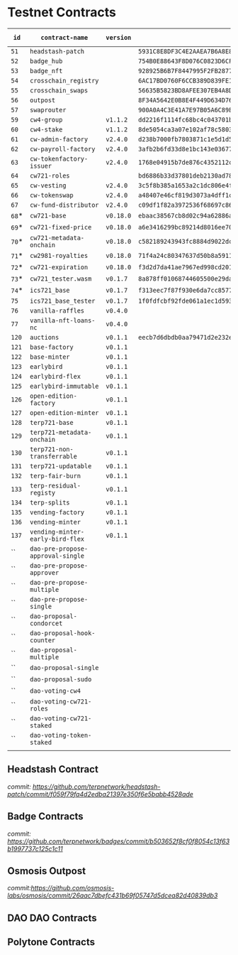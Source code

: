 # Testnet Contracts

| `id` |  `contract-name`     | `version`  |  `hash`  | `source code`  |
|--------|------|---|---|---|   
|    `51` |  `headstash-patch`           |            | `5931C8E8DF3C4E2AAEA7B6A8E8608F387639AF3ECCC5AC39B16E32F4832474B0`  |   |
|    `52` |   `badge_hub`                |            | `754B0E88643F8D076C0823D6CF0DA242C28F5313EB814CBDE29F72F0E53D532F`  |   |
|    `53` |   `badge_nft`                |            | `928925B6B7F8447995F2FB2877646D39C63F84FC379A67C3DE8DA5027B8BDF4E`  |   |
|    `54` |   `crosschain_registry`      |            | `6AC17BD0760F6CCB389D839FE152F81CC2901580897894DFCA2DC8477EF3C83E`  |   |
|    `55` |   `crosschain_swaps`         |            | `56635B5823BD8AFEE307EB4A8D88F7B17F6C17A1A9CB1FC3655522EB63FFDE53`  |   |
|    `56` |   `outpost`                  |            | `8F34A5642E0B8E4F449D634D7601F9717D7E7DBFC30D772217243A8789A70019`  |   |
|    `57` |   `swaprouter`               |            | `900A0A4C3E41A7E97B05A6C89E52290B423D27289B1D9D1F8EFE5806F0B4397C`  |   |
|    `59` |   `cw4-group`                |  `v1.1.2`  |  `dd2216f1114fc68bc4c043701b02e55ce3e5598cdeb616985388215a400db277` |   |
|    `60` |   `cw4-stake`                |  `v1.1.2`  | `8de5054ca3a07e102af78c58031e72c13087ce520521414eaed1b388948a68c6`  |   |
|    `61` |   `cw-admin-factory`         | `v2.4.0`   |  `d238b7000fb7803871c1e5d1d5143388386fd5ebcfe941572422970849ca3328` |   |
|    `62` |   `cw-payroll-factory`       | `v2.4.0`   | `3afb2b6fd33d8e1bc143e03677cc45b5c4ff62c4e045a24582e580b030cb9c83`  |   |
|    `63` |   `cw-tokenfactory-issuer`   | `v2.4.0`   | `1768e04915b7de876c4352112c1b19bdf1a6f8590cf61626113aae521ba66ee1`  |   |
|    `64` |   `cw721-roles`              |            |  `bd6886b33d37801deb2130ad78db3e48a7a592dd265600d459888ffaf49cd128` |   |
|    `65` |   `cw-vesting`               |  `v2.4.0`  |  `3c5f8b385a1653a2c1dc806e4fdddb81c25bc53466f49c1d22f7880d08fd0d93` |   |
|    `66` |   `cw-tokenswap`             |  `v2.4.0`  |  `a48407e46cf819d3073a4dff1c013fb008da49da1327ffffbb1d79ca89806520` |   |
|    `67` |   `cw-fund-distributor`      | `v2.4.0`   |  `c09df1f82a3972536f68697c86f6c3facc3b810b862fd43f8045379008aba0d8` |   |
|    `68`*|   `cw721-base`               | `v0.18.0`  | `ebaac38567cb8d02c94a62886ae976aeedf3087f568ed18b5c7d588a8f5a6d52`  |   |
|    `69`*|   `cw721-fixed-price`        | `v0.18.0`  | `a6e3416299bc89214d8016ee7026a7f2e46d1bcc8512818ed4698f900db6c479`  |   |
|    `70`*|   `cw721-metadata-onchain`   | `v0.18.0`  | `c582189243943fc8884d9022dc932b7e6d5bbe9b90fd293977dcc0ffffec0225`  |   |
|    `71`*|   `cw2981-royalties`         | `v0.18.0`  | `71f4a24c80347637d50b8a5911f432ee1b20b12e3765dfc2149d12d6b09dd0c2`  |   |
|    `72`*|   `cw721-expiration`         |  `v0.18.0` | `f3d2d7da41ae7967ed998cd2016c8f00b73ca15b39024de3a57232aebc9b41ff`  |   |
|    `73`*|   `cw721_tester.wasm`        |  `v0.1.7`  | `8a878ff01068744605500e29daed2499cd09f774a46e7296f9380f8a052982ec`  |   |
|    `74`*|   `ics721_base`              | `v0.1.7`   | `f313eec7f87f930e6da7cc85770849d3a67395360ae3493823b889cf0f327558`  |   |
|    `75` |   `ics721_base_tester`       |  `v0.1.7`  | `1f0fdfcbf92fde061a1ec1d5930cd4bf6b270b6563eb8c560ec32721a378ca7a`  |   |
|    `76` |   `vanilla-raffles`          |  `v0.4.0`  |   |    |
|    `77` |   `vanilla-nft-loans-nc`     |  `v0.4.0`  |   |    |
|   `120` |   `auctions`                 |`v0.1.1`    | `eecb7d6dbdb0aa79471d2e232ee177f8452a543e3421174688c10a769f188412`  | |
|   `121` |   `base-factory`             |   `v0.1.1` |   |    |
|   `122` |   `base-minter`              | `v0.1.1`   |
|   `123` |   `earlybird`                |`v0.1.1`    |
|   `124` |   `earlybird-flex`           | `v0.1.1`   |
|   `125` |   `earlybird-immutable`      |  `v0.1.1`  |
|   `126` |   `open-edition-factory`     |`v0.1.1`    |
|   `127` |   `open-edition-minter`      |`v0.1.1`    |
|   `128` |   `terp721-base `            |`v0.1.1`    |
|   `129` |   `terp721-metadata-onchain` |`v0.1.1`    |
|   `130` |   `terp721-non-transferrable`|`v0.1.1`    |
|   `131` |   `terp721-updatable`        |`v0.1.1`    |
|   `132` |   `terp-fair-burn`           |`v0.1.1`    |
|   `133` |   `terp-residual-registy`    |  `v0.1.1`  |
|   `134` |   `terp-splits`              | `v0.1.1`            |
|   `135` |   `vending-factory`          | `v0.1.1`            |
|   `136` |   `vending-minter`           |  `v0.1.1`           |
|   `137` |   `vending-minter-early-bird-flex`| `v0.1.1`            |
|   ``    |   `dao-pre-propose-approval-single`       |   |   |    |
|   ``    |   `dao-pre-propose-approver`                  |   |   |    |
|   ``    |   `dao-pre-propose-multiple`        |   |   |    |
|   ``    |   `dao-pre-propose-single`                  |   |   |    |
|   ``    |   `dao-proposal-condorcet`        |   |   |    |
|   ``    |   `dao-proposal-hook-counter`                  |   |   |    |
|   ``    |   `dao-proposal-multiple`        |   |   |    |
|   ``    |   `dao-proposal-single`        |   |   |    |
|   ``    |   `dao-proposal-sudo`                  |   |   |    |
|   ``    |   `dao-voting-cw4`        |   |   |    |
|   ``    |   `dao-voting-cw721-roles`        |   |   |    |
|   ``    |   `dao-voting-cw721-staked`                  |   |   |    |
|   ``    |   `dao-voting-token-staked`        |   |   |    |
|           |      |   |   |   |

## Headstash Contract
*commit: https://github.com/terpnetwork/headstash-patch/commit/f059f79fa4d2edba21397e350f6e5babb4528ade*

## Badge Contracts 
*commit: https://github.com/terpnetwork/badges/commit/b503652f8cf0f8054c13f63b1997737c125c1c11*

## Osmosis Outpost
*commit:https://github.com/osmosis-labs/osmosis/commit/26aac7dbefc431b69f05747d5dcea82d40839db3*    

## DAO DAO Contracts

## Polytone Contracts

